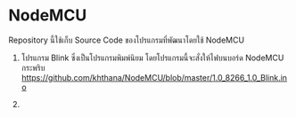 # NodeMCU

Repository นี้ใช้เก็บ Source Code ของโปรแกรมที่พัฒนาโดยใช้ NodeMCU 

1. โปรแกรม Blink ซึ่งเป็นโปรแกรมพิมพ์นิยม โดยโปรแกรมนี้จะสั่งให้ไฟบนบอร์ด NodeMCU กระพริบ<br>
   https://github.com/khthana/NodeMCU/blob/master/1.0_8266_1.0_Blink.ino

2. 


